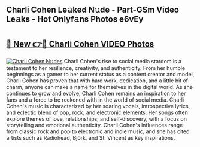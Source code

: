 ## Charli Cohen Le𝚊ked N𝚞de - Part-GSm Video Le𝚊ks - Hot Onlyf𝚊ns Photos e6vEy

# <h2><a href="http://ac19016.deff.icu/?id=Charli+Cohen">🔗 New 👉🔴 Charli Cohen VIDEO Photos</a></h2>

[![Charli Cohen N𝚞des](https://i.imgur.com/rIISA9y.gif)](http://ac19016.deff.icu/?id=Charli+Cohen)
Charli Cohen's rise to social media stardom is a testament to her resilience, creativity, and authenticity. From her humble beginnings as a gamer to her current status as a content creator and model, Charli Cohen has proven that with hard work, dedication, and a little bit of charm, anyone can make a name for themselves in the digital world. As she continues to grow and evolve, Charli Cohen remains an inspiration to her fans and a force to be reckoned with in the world of social media. Charli Cohen's music is characterized by her soaring vocals, introspective lyrics, and eclectic blend of pop, rock, and electronic elements. Her songs often explore themes of love, relationships, and self-discovery, with a focus on storytelling and emotional authenticity. Charli Cohen's influences range from classic rock and pop to electronic and indie music, and she has cited artists such as Radiohead, Björk, and St. Vincent as key inspirations.
